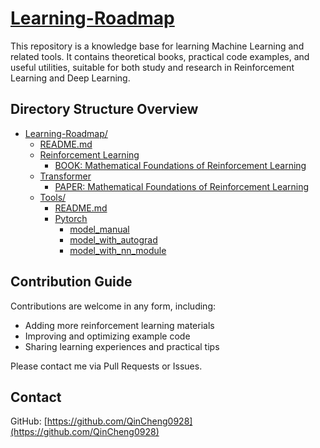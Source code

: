 # [Learning-Roadmap](#Learning-Roadmap)

This repository is a knowledge base for learning Machine Learning and related tools. It contains theoretical books, practical code examples, and useful utilities, suitable for both study and research in Reinforcement Learning and Deep Learning.

## Directory Structure Overview

- [Learning-Roadmap/](#Learning-Roadmap)
  - [README.md](./README.md)
  - [Reinforcement Learning](./Reinforcement-Learning/)
    - [BOOK: Mathematical Foundations of Reinforcement Learning](./Reinforcement-Learning/Mathematical_Foundations_of_Reinforcement_Learning.pdf)
  - [Transformer](./Transformer)
    - [PAPER: Mathematical Foundations of Reinforcement Learning](./Transformer/Attention_Is_All_You_Need.pdf)
  - [Tools/](./Tools/)
    - [README.md](./Tools/README.md) 
    - [Pytorch](./Tools/Pytorch/)
      - [model_manual](./Tools/Pytorch/model_manual.py)
      - [model_with_autograd](./Tools/Pytorch/model_with_autograd.py)
      - [model_with_nn_module](./Tools/Pytorch/model_with_nn_module.py)





## Contribution Guide

Contributions are welcome in any form, including:

- Adding more reinforcement learning materials
- Improving and optimizing example code
- Sharing learning experiences and practical tips

Please contact me via Pull Requests or Issues.

## Contact

GitHub: [https://github.com/QinCheng0928](https://github.com/QinCheng0928)
